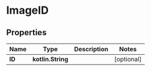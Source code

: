 
# ImageID

## Properties
| Name | Type | Description | Notes |
| ------------ | ------------- | ------------- | ------------- |
| **ID** | **kotlin.String** |  |  [optional] |



